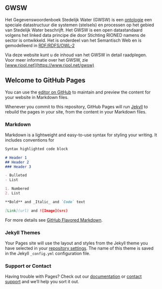 
## GWSW

Het Gegevenswoordenboek Stedelijk Water (GWSW) is een [ontologie](https://nl.wikipedia.org/wiki/Ontologie_(informatica))
een speciale datastructuur die systemen (stelsels) en processen op het gebied van Stedelijk Water beschrijft.
Het GWSW is een open datastandaard volgens het linked data principe die door Stichting RIONED namens de sector is ontwikkeld.
Het is onderdeel van het Semantisch Web en is gemodelleerd in 
[RDF/RDFS/OWL-2](https://en.wikipedia.org/wiki/Resource_Description_Framework)

Via deze website kunt u de inhoud van het GWSW in detail raadplegen. Voor meer informatie over het GWSW, zie   
[www.riool.net](https://www.riool.net/gwsw)


## Welcome to GitHub Pages

You can use the [editor on GitHub](https://github.com/StichtingRIONED/GWSW/edit/master/README.md) to maintain and preview the content for your website in Markdown files.

Whenever you commit to this repository, GitHub Pages will run [Jekyll](https://jekyllrb.com/) to rebuild the pages in your site, from the content in your Markdown files.

### Markdown

Markdown is a lightweight and easy-to-use syntax for styling your writing. It includes conventions for

```markdown
Syntax highlighted code block

# Header 1
## Header 2
### Header 3

- Bulleted
- List

1. Numbered
2. List

**Bold** and _Italic_ and `Code` text

[Link](url) and ![Image](src)
```

For more details see [GitHub Flavored Markdown](https://guides.github.com/features/mastering-markdown/).

### Jekyll Themes

Your Pages site will use the layout and styles from the Jekyll theme you have selected in your [repository settings](https://github.com/StichtingRIONED/GWSW/settings). The name of this theme is saved in the Jekyll `_config.yml` configuration file.

### Support or Contact

Having trouble with Pages? Check out our [documentation](https://help.github.com/categories/github-pages-basics/) or [contact support](https://github.com/contact) and we’ll help you sort it out.
